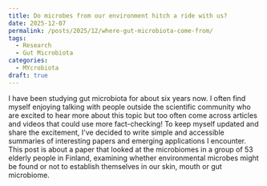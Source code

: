 ```yaml
---
title: Do microbes from our environment hitch a ride with us?
date: 2025-12-07
permalink: /posts/2025/12/where-gut-microbiota-come-from/
tags:
  - Research
  - Gut Microbiota
categories:
  - MYcrobiota
draft: true
---
```


I have been studying gut microbiota for about six years now. I often find myself enjoying talking with people outside the scientific community who are excited to hear more about this topic but too often come across articles and videos that could use more fact-checking! To keep myself updated and share the excitement, I've decided to write simple and accessible summaries of interesting papers and emerging applications I encounter. This post is about a paper that looked at the microbiomes in a group of 53 elderly people in Finland, examining whether environmental microbes might be found or not to establish themselves in our skin, mouth or gut microbiome.






<!-- நான் சுமார் ஆறு வருடங்களாக குடல் மைக்ரோபயோட்டாவைப் (நம் குடலில் உயிர்வாழ்ந்துவரும் நுண்ணுயிரிகள்) படித்து வருகிறேன். இந்த தலைப்பைப் பற்றி தெரிந்துகொள்ள ஆர்வமாக இருக்கும் விஞ்ஞான சமூகத்திற்கு வெளியே உள்ளவர்களுடன் பேசுவதை நான் அடிக்கடி இரசிக்கிறேன், ஆனால் செய்திகளை தவறாக எடித்துசொல்லும் கட்டுரைகளையும் வீடியோக்களையும் அடிக்கடி பார்க்கிறேன்! மைக்ரோபயோட்டாவைப் பற்றின புதிதான செய்திகளை படித்துவந்து அவ்றைப்பற்றிய உற்சாகத்தைப் பகிர்ந்து கொள்வதற்காக, நான் சந்திக்கும் சுவாரஸ்யமான ஆவணங்கள் மற்றும் அவற்றிலிருந்து வளர்ந்து வரும் பயன்பாடுகளின் சுருக்கங்களை எளிமையான முறையில் எழுத முடிவு செய்துள்ளேன். இந்த போஸ்டில் நான் எழுதுவது 53 புதியவர்களின் நுண்ணுயிரிகளைப் பார்த்து, சுற்றுச்சூழல் நுண்ணுயிரிகள் அவர் தோல், வாய் அல்லது குடல் நுண்ணுயிரிகளில் தங்களை நிலைநிறுத்திக் கொள்ளக் கூடாதா இல்லையா என்பதை ஆராயும் கட்டுரையைப் பற்றி. -->